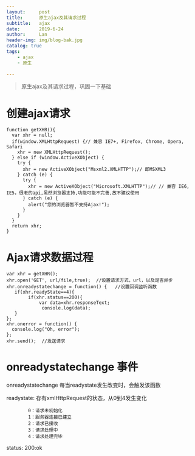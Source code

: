 ```yaml
---
layout:     post
title:      原生ajax及其请求过程
subtitle:   ajax
date:       2019-6-24
author:     Lan
header-img: img/blog-bak.jpg
catalog: true
tags:
    - ajax
    - 原生
    
---
```

>原生ajax及其请求过程，巩固一下基础

# 创建ajax请求

```
function getXHR(){
  var xhr = null;
  if(window.XMLHttpRequest) {// 兼容 IE7+, Firefox, Chrome, Opera, Safari
    xhr = new XMLHttpRequest();
  } else if (window.ActiveXObject) {
    try {
      xhr = new ActiveXObject("Msxml2.XMLHTTP");// 即MSXML3
    } catch (e) {
      try {
        xhr = new ActiveXObject("Microsoft.XMLHTTP");// // 兼容 IE6, IE5，很老的api,虽然浏览器支持,功能可能不完善,故不建议使用
      } catch (e) {
        alert("您的浏览器暂不支持Ajax!");
      }
    }
  }
  return xhr;
}
```

# Ajax请求数据过程
```
var xhr = getXHR();
xhr.open('GET', url/file,true);  //设置请求方式，url，以及是否异步
xhr.onreadystatechange = function() {   //设置回调监听函数
   if(xhr.readyState==4){
        if(xhr.status==200){
            var data=xhr.responseText;
             console.log(data);
   }
};
xhr.onerror = function() {
  console.log("Oh, error");
};
xhr.send();  //发送请求
```
# onreadystatechange 事件

onreadystatechange 每当readystate发生改变时，会触发该函数


readystate: 存有xmlHttpRequest的状态，从0到4发生变化

            0：请求未初始化
            1：服务器连接已建立
            2：请求已接收
            3：请求处理中
            4：请求处理完毕
status:
            200:ok
            